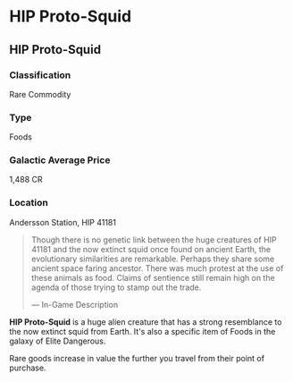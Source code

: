 # HIP Proto-Squid
## HIP Proto-Squid

### Classification

Rare Commodity

### Type

Foods

### Galactic Average Price

1,488 CR

### Location

Andersson Station, HIP 41181

> 
> 
> Though there is no genetic link between the huge creatures of HIP 41181 and the now extinct squid once found on ancient Earth, the evolutionary similarities are remarkable. Perhaps they share some ancient space faring ancestor. There was much protest at the use of these animals as food. Claims of sentience still remain high on the agenda of those trying to stamp out the trade.
> 
> 
> — In-Game Description
> 

**HIP Proto-Squid** is a huge alien creature that has a strong resemblance to the now extinct squid from Earth. It's also a specific item of Foods in the galaxy of Elite Dangerous.

Rare goods increase in value the further you travel from their point of purchase.